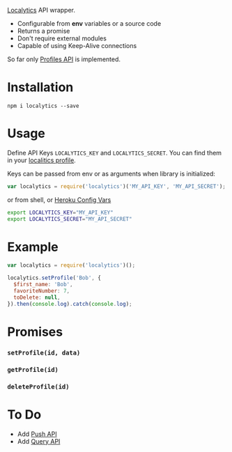 [Localytics](http://www.localytics.com/) API wrapper.

- Configurable from __env__ variables or a source code
- Returns a promise
- Don't require external modules
- Capable of using Keep-Alive connections

So far only [Profiles API](http://docs.localytics.com/index.html#Dev/Profiles/api.html)
is implemented.

Installation
============

`npm i localytics --save`

Usage
=====

Define API Keys `LOCALYTICS_KEY` and `LOCALYTICS_SECRET`. You can find them in your
[localitics profile](https://dashboard.localytics.com/settings/apikeys).

Keys can be passed from env or as arguments when library is initialized:
```javascript
var localytics = require('localytics')('MY_API_KEY', 'MY_API_SECRET');
```
or from shell, or [Heroku Config Vars](https://devcenter.heroku.com/articles/config-vars)
```bash
export LOCALYTICS_KEY="MY_API_KEY"
export LOCALYTICS_SECRET="MY_API_SECRET"
```

Example
=======
```javascript
var localytics = require('localytics')();

localytics.setProfile('Bob', {
  $first_name: 'Bob',
  favoriteNumber: 7,
  toDelete: null,
}).then(console.log).catch(console.log);
```

Promises
=========

### `setProfile(id, data)`

### `getProfile(id)`

### `deleteProfile(id)`

To Do
=====

- Add [Push API](http://docs.localytics.com/index.html#Dev/transactional-push.html)
- Add [Query API](http://docs.localytics.com/index.html#Dev/query-api.html)
